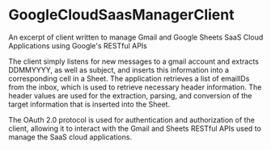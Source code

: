 # GoogleCloudSaasManagerClient
An excerpt of client written to manage Gmail and Google Sheets SaaS Cloud Applications using Google's RESTful APIs

The client simply listens for new messages to a gmail account and extracts DDMMYYYY,
as well as subject, and inserts this information into a corresponding cell in a Sheet.
The application retrieves a list of emailIDs from the inbox, which is used to retrieve 
necessary header information. The header values are used for the extraction, parsing, 
and conversion of the target information that is inserted into the Sheet.

The OAuth 2.0 protocol is used for authentication and authorization of the client, allowing
it to interact with the Gmail and Sheets RESTful APIs used to manage the SaaS cloud applications.
